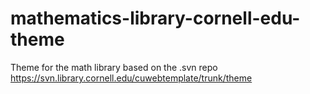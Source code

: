 # mathematics-library-cornell-edu-theme
Theme for the math library
based on the .svn repo https://svn.library.cornell.edu/cuwebtemplate/trunk/theme

